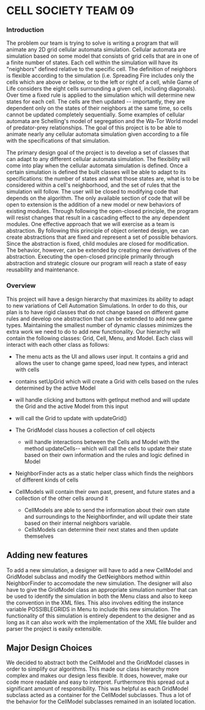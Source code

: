 CELL SOCIETY TEAM 09
===================

### Introduction
The problem our team is trying to solve is writing a program that will animate any 2D grid cellular automata simulation. Cellular automata are simulation based on some model that consists of grid cells that are in one of a finite number of states. Each cell within the simulation will have its "neighbors" defined relative to the specific cell. The definition of neighbors is flexible according to the simulation (i.e. Spreading Fire includes only the cells which are above or below, or to the left or right of a cell, while Game of Life considers the eight cells surrounding a given cell, including diagonals). Over time a fixed rule is applied to the simulation which will determine new states for each cell. The cells are then updated -- importantly, they are dependent only on the states of their neighbors at the same time, so cells cannot be updated completely sequentially. Some examples of cellular automata are Schelling's model of segregation and the Wa-Tor World model of predator-prey relationships. The goal of this project is to be able to animate nearly any cellular automata simulation given according to a file with the specifications of that simulation. 

The primary design goal of the project is to develop a set of classes that can adapt to any different cellular automata simulation. The flexibility will come into play when the cellular automata simulation is defined. Once a certain simulation is defined the built classes will be able to adapt to its specifications: the number of states and what those states are, what is to be considered within a cell's neighborhood, and the set of rules that the simulation will follow. The user will be closed to modifying code that depends on the algorithm. The only available section of code that will be open to extension is the addition of a new model or new behaviors of existing modules. Through following the open-closed principle, the program will resist changes that result in a cascading effect to the any dependent modules. One effective approach that we will exercise as a team is abstraction. By following this principle of object oriented design, we can create abstractions that are fixed and represent a set of possible behaviors. Since the abstraction is fixed, child modules are closed for modification. The behavior, however, can be extended by creating new derivatives of the abstraction. Executing the open-closed principle primarily through abstraction and strategic closure our program will reach a state of easy reusability and maintenance. 

### Overview
This project will have a design hierarchy that maximizes its ability to adapt to new variations of Cell Automation Simulations. In order to do this, our plan is to have rigid classes that do not change based on different game rules and develop one abstraction that can be extended to add new game types. Maintaining the smallest number of dynamic classes minimizes the extra work we need to do to add new functionality. Our hierarchy will contain the following classes: Grid, Cell, Menu, and Model. Each class will interact with each other class as follows:

+ The menu acts as the UI and allows user input. It contains a grid and allows the user to change game speed, load new types, and interact with cells
+ contains setUpGrid which will create a Grid with cells based on the rules determined by the active Model 
+  will handle clicking and buttons with getInput method and will update the Grid and the active Model from this input
+  will call the Grid to update with updateGrid()
	

+ The GridModel class houses a collection of cell objects
	+ will handle interactions between the Cells and Model with the method updateCells-- which will call the cells to update their state based on their own information and the rules and logic defined in Model
	
+ NeighborFinder acts as a static helper class which finds the neighbors of different kinds of cells

+ CellModels will contain their own past, present, and future states and a collection of the other cells around it
   + CellModels are able to send the information about their own state and surroundings to the Neighborfinder, and will update their state based on their internal neighbors variable.
   + CellsModels can determine their next states and then update themselves
   
## Adding new features

To add a new simulation, a designer will have to add a new CellModel and GridModel subclass and modify the GetNeighbors method within NeighborFinder to accomodate the new simulation. The designer will also have to give the GridModel class an appropriate simulation number that can be used to identify the simulation in both the Menu class and also to keep the convention in the XML files. This also involves editing the instance variable POSSIBLEGRIDS in Menu to include this new simulation. The functionality of this simulation is entirely dependent to the designer and as long as it can also work with the implementation of the XML file builder and parser the project is easily extensible. 

## Major Design Choices

We decided to abstract both the CellModel and the GridModel classes in order to simplify our algorithms. This made our class hierarchy more complex and makes our design less flexible. It does, however, make our code more readable and easy to interpret. Furthermore this spread out a significant amount of responsibility. This was helpful as each GridModel subclass acted as a container for the CellModel subclasses. Thus a lot of the behavior for the CellModel subclasses remained in an isolated location. 


